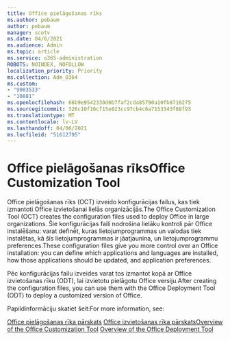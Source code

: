 ```yaml
---
title: Office pielāgošanas rīks
ms.author: pebaum
author: pebaum
manager: scotv
ms.date: 04/6/2021
ms.audience: Admin
ms.topic: article
ms.service: o365-administration
ROBOTS: NOINDEX, NOFOLLOW
localization_priority: Priority
ms.collection: Adm_O364
ms.custom:
- "9003533"
- "10881"
ms.openlocfilehash: 66b9e9542330d0b7faf2cda85790a10fb8716275
ms.sourcegitcommit: 326c10f16cf15e823cc97cb4c6a7153343f88f93
ms.translationtype: MT
ms.contentlocale: lv-LV
ms.lasthandoff: 04/06/2021
ms.locfileid: "51612795"
---
```

# <a name="office-customization-tool"></a><span data-ttu-id="3b28c-102">Office pielāgošanas rīks</span><span class="sxs-lookup"><span data-stu-id="3b28c-102">Office Customization Tool</span></span>

<span data-ttu-id="3b28c-103">Office pielāgošanas rīks (OCT) izveido konfigurācijas failus, kas tiek izmantoti Office izvietošanai lielās organizācijās.</span><span class="sxs-lookup"><span data-stu-id="3b28c-103">The Office Customization Tool (OCT) creates the configuration files used to deploy Office in large organizations.</span></span> <span data-ttu-id="3b28c-104">Šie konfigurācijas faili nodrošina lielāku kontroli pār Office instalēšanu: varat definēt, kuras lietojumprogrammas un valodas tiek instalētas, kā šīs lietojumprogrammas ir jāatjaunina, un lietojumprogrammu preferences.</span><span class="sxs-lookup"><span data-stu-id="3b28c-104">These configuration files give you more control over an Office installation: you can define which applications and languages are installed, how those applications should be updated, and application preferences.</span></span> 

<span data-ttu-id="3b28c-105">Pēc konfigurācijas failu izveides varat tos izmantot kopā ar Office izvietošanas rīku (ODT), lai izvietotu pielāgotu Office versiju.</span><span class="sxs-lookup"><span data-stu-id="3b28c-105">After creating the configuration files, you can use them with the Office Deployment Tool (ODT) to deploy a customized version of Office.</span></span> 

<span data-ttu-id="3b28c-106">Papildinformāciju skatiet šeit:</span><span class="sxs-lookup"><span data-stu-id="3b28c-106">For more information, see:</span></span>

<span data-ttu-id="3b28c-107">[Office pielāgošanas rīka pārskats](https://docs.microsoft.com/deployoffice/overview-of-the-office-customization-tool-for-click-to-run) 
 [Office izvietošanas rīka pārskats](https://docs.microsoft.com/deployoffice/overview-office-deployment-tool)</span><span class="sxs-lookup"><span data-stu-id="3b28c-107">[Overview of the Office Customization Tool](https://docs.microsoft.com/deployoffice/overview-of-the-office-customization-tool-for-click-to-run)
[Overview of the Office Deployment Tool](https://docs.microsoft.com/deployoffice/overview-office-deployment-tool)</span></span>